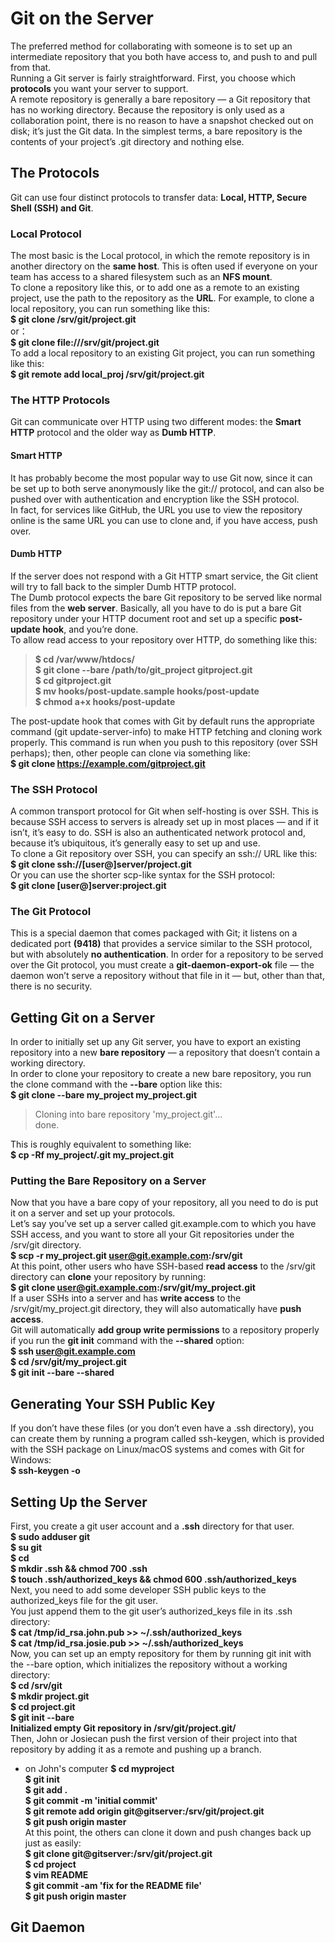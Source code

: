 # Git on the Server
The preferred method for collaborating with someone is to set up an intermediate repository that you both have access to, and push to and pull from that.    
Running a Git server is fairly straightforward. First, you choose which **protocols** you want your server to support.  
A remote repository is generally a bare repository — a Git repository that has no working directory. Because the repository is only used as a collaboration point, there is no reason to have a snapshot checked out on disk; it’s just the Git data. In the simplest terms, a bare repository is the contents of your project’s .git directory and nothing else.  
## The Protocols  
Git can use four distinct protocols to transfer data: **Local, HTTP, Secure Shell (SSH) and Git**.  
### Local Protocol  
The most basic is the Local protocol, in which the remote repository is in another directory on the **same host**. This is often used if everyone on your team has access to a shared filesystem such as an **NFS mount**.  
To clone a repository like this, or to add one as a remote to an existing project, use the path to the repository as the **URL**. For example, to clone a local repository, you can run something like this:  
**$ git clone /srv/git/project.git**  
or：  
**$ git clone file:///srv/git/project.git**  
To add a local repository to an existing Git project, you can run something like this:  
**$ git remote add local_proj /srv/git/project.git**  
### The HTTP Protocols  
Git can communicate over HTTP using two different modes: the **Smart HTTP** protocol and the older way as **Dumb HTTP**.  
#### Smart HTTP
It has probably become the most popular way to use Git now, since it can be set up to both serve anonymously like the git:// protocol, and can also be pushed over with authentication and encryption like the SSH protocol.  
In fact, for services like GitHub, the URL you use to view the repository online is the same URL you can use to clone and, if you have access, push over.  
#### Dumb HTTP  
If the server does not respond with a Git HTTP smart service, the Git client will try to fall back to the simpler Dumb HTTP protocol.  
The Dumb protocol expects the bare Git repository to be served like normal files from the **web server**. Basically, all you have to do is put a bare Git repository under your HTTP document root and set up a specific **post-update hook**, and you’re done.  
To allow read access to your repository over HTTP, do something like this:  
> **$ cd /var/www/htdocs/  
$ git clone --bare /path/to/git_project gitproject.git  
$ cd gitproject.git  
$ mv hooks/post-update.sample hooks/post-update  
$ chmod a+x hooks/post-update**  

The post-update hook that comes with Git by default runs the appropriate command (git update-server-info) to make HTTP fetching and cloning work properly. This command is run when you push to this repository (over SSH perhaps); then, other people can clone via something like:  
**$ git clone https://example.com/gitproject.git**  
### The SSH Protocol
A common transport protocol for Git when self-hosting is over SSH. This is because SSH access to servers is already set up in most places — and if it isn’t, it’s easy to do. SSH is also an authenticated network protocol and, because it’s ubiquitous, it’s generally easy to set up and use.  
To clone a Git repository over SSH, you can specify an ssh:// URL like this:  
**$ git clone ssh://[user@]server/project.git**  
Or you can use the shorter scp-like syntax for the SSH protocol:  
**$ git clone [user@]server:project.git**  
### The Git Protocol
This is a special daemon that comes packaged with Git; it listens on a dedicated port **(9418)** that provides a service similar to the SSH protocol, but with absolutely **no authentication**. In order for a repository to be served over the Git protocol, you must create a
**git-daemon-export-ok** file — the daemon won’t serve a repository without that file in it — but, other than that, there is no security.  

## Getting Git on a Server
In order to initially set up any Git server, you have to export an existing repository into a new **bare repository** — a repository that doesn’t contain a working directory.  
In order to clone your repository to create a new bare repository, you run the clone command with the **--bare** option like this:  
**$ git clone --bare my_project my_project.git**  
> Cloning into bare repository 'my_project.git'...  
> done.  

This is roughly equivalent to something like:  
**$ cp -Rf my_project/.git my_project.git**  
### Putting the Bare Repository on a Server  
Now that you have a bare copy of your repository, all you need to do is put it on a server and set up your protocols.  
Let’s say you’ve set up a server called git.example.com to which you have SSH access, and you want to store all your Git repositories under the /srv/git directory.  
**$ scp -r my_project.git user@git.example.com:/srv/git**  
At this point, other users who have SSH-based **read access** to the /srv/git directory can **clone** your repository by running:    
**$ git clone user@git.example.com:/srv/git/my_project.git**  
If a user SSHs into a server and has **write access** to the /srv/git/my_project.git directory, they will also automatically have **push access**.  
Git will automatically **add group write permissions** to a repository properly if you run the **git init** command with the **--shared** option:  
**$ ssh user@git.example.com  
$ cd /srv/git/my_project.git  
$ git init --bare --shared**  
## Generating Your SSH Public Key
If you don’t have these files (or you don’t even have a .ssh directory), you can create them by running a program called ssh-keygen, which is provided with the SSH package on Linux/macOS systems and comes with Git for Windows:  
**$ ssh-keygen -o**  
## Setting Up the Server
First, you create a git user account and a **.ssh** directory for that user.  
**$ sudo adduser git  
$ su git  
$ cd  
$ mkdir .ssh && chmod 700 .ssh  
$ touch .ssh/authorized_keys && chmod 600 .ssh/authorized_keys**  
Next, you need to add some developer SSH public keys to the authorized_keys file for the git user.  
You just append them to the git user’s authorized_keys file in its .ssh directory:  
**$ cat /tmp/id_rsa.john.pub >> ~/.ssh/authorized_keys  
$ cat /tmp/id_rsa.josie.pub >> ~/.ssh/authorized_keys**  
Now, you can set up an empty repository for them by running git init with the --bare option, which initializes the repository without a working directory:  
**$ cd /srv/git  
$ mkdir project.git  
$ cd project.git  
$ git init --bare    
Initialized empty Git repository in /srv/git/project.git/**  
Then, John or Josiecan push the first version of their project into that repository by adding it as a remote and pushing up a branch.  
* on John's computer
**$ cd myproject  
$ git init  
$ git add .  
$ git commit -m 'initial commit'  
$ git remote add origin git@gitserver:/srv/git/project.git  
$ git push origin master**  
At this point, the others can clone it down and push changes back up just as easily:  
**$ git clone git@gitserver:/srv/git/project.git  
$ cd project  
$ vim README  
$ git commit -am 'fix for the README file'  
$ git push origin master**  
## Git Daemon
